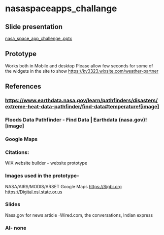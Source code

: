 # nasaspaceapps_challange
## Slide presentation
[nasa_space_app_challenge .pptx](https://github.com/njitvjk/nasaspaceapps_challenge/files/12841462/nasa_space_app_challenge.pptx)

##  Prototype 
Works both in Mobile and desktop 
Please allow few seconds for some of the widgets in the site to show 
https://kv3323.wixsite.com/weather-partner

## References
### https://www.earthdata.nasa.gov/learn/pathfinders/disasters/extreme-heat-data-pathfinder/find-data#temperature![image]                
### Floods Data Pathfinder - Find Data | Earthdata (nasa.gov)![image]

### Google Maps 

### Citations: 
WIX website builder – website prototype 

### Images used in the prototype-
NASA/AIRS/MODIS/ARSET 
Google Maps 
https://Sigbi.org
https://Digital.osl.state.or.us

### Slides 
Nasa.gov
for news article -Wired.com, the conversations, Indian express

### AI- none 



